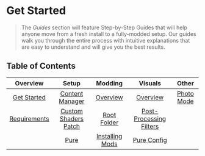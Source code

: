 # Get Started
> <Badge type="danger" text="Outdated"/> <Badge type="warning" text="Under Review"/>
The *Guides* section will feature Step-by-Step Guides that will help anyone move from a fresh install to a fully-modded setup. Our guides walk you through the entire process with intuitive explanations that are easy to understand and will give you the best results.

## Table of Contents

|                 Overview                  |                           Setup                           |                         Modding                         |                          Visuals                          |                    Other                    |
| :---------------------------------------: | :-------------------------------------------------------: | :-----------------------------------------------------: | :-------------------------------------------------------: | :-----------------------------------------: |
|  [Get Started](../guides/get-started.md)  |    [Content Manager](../guides/setup/installing-cm.md)    |        [Overview](../guides/modding/overview.md)        |         [Overview](../guides/visuals/overview.md)         | [Photo Mode](../guides/other/photo-mode.md) |
| [Requirements](../guides/requirements.md) | [Custom Shaders Patch](../guides/setup/installing-csp.md) |     [Root Folder](../guides/modding/root-folder.md)     | [Post-Processing Filters](../guides/visuals/ppfilters.md) |                                             |
|                                           |        [Pure](../guides/setup/installing-pure.md)         | [Installing Mods](../guides/modding/installing-mods.md) |        [Pure Config](../guides/visuals/pconfig.md)        |                                             |
